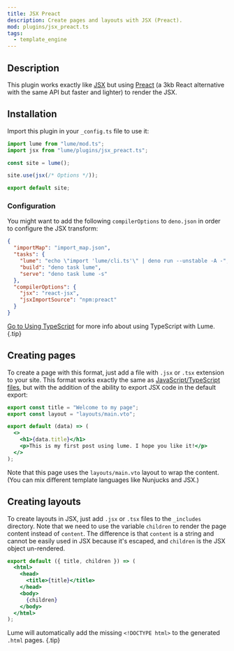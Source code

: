 ```yaml
---
title: JSX Preact
description: Create pages and layouts with JSX (Preact).
mod: plugins/jsx_preact.ts
tags:
  - template_engine
---
```


## Description

This plugin works exactly like [JSX](./jsx.md) but using
[Preact](https://preactjs.com/) (a 3kb React alternative with the same API but
faster and lighter) to render the JSX.

## Installation

Import this plugin in your `_config.ts` file to use it:

```js
import lume from "lume/mod.ts";
import jsx from "lume/plugins/jsx_preact.ts";

const site = lume();

site.use(jsx(/* Options */));

export default site;
```

### Configuration

You might want to add the following `compilerOptions` to `deno.json` in order to
configure the JSX transform:

<lume-code>

```json {title="deno.json"}
{
  "importMap": "import_map.json",
  "tasks": {
    "lume": "echo \"import 'lume/cli.ts'\" | deno run --unstable -A -",
    "build": "deno task lume",
    "serve": "deno task lume -s"
  },
  "compilerOptions": {
    "jsx": "react-jsx",
    "jsxImportSource": "npm:preact"
  }
}
```

</lume-code>

[Go to Using TypeScript](/docs/configuration/using-typescript/) for more info
about using TypeScript with Lume. {.tip}

## Creating pages

To create a page with this format, just add a file with `.jsx` or `.tsx`
extension to your site. This format works exactly the same as
[JavaScript/TypeScript files](./modules.md), but with the addition of the
ability to export JSX code in the default export:

```jsx
export const title = "Welcome to my page";
export const layout = "layouts/main.vto";

export default (data) => (
  <>
    <h1>{data.title}</h1>
    <p>This is my first post using lume. I hope you like it!</p>
  </>
);
```

Note that this page uses the `layouts/main.vto` layout to wrap the content. (You
can mix different template languages like Nunjucks and JSX.)

## Creating layouts

To create layouts in JSX, just add `.jsx` or `.tsx` files to the `_includes`
directory. Note that we need to use the variable `children` to render the page
content instead of `content`. The difference is that `content` is a string and
cannot be easily used in JSX because it's escaped, and `children` is the JSX
object un-rendered.

```jsx
export default ({ title, children }) => (
  <html>
    <head>
      <title>{title}</title>
    </head>
    <body>
      {children}
    </body>
  </html>
);
```

Lume will automatically add the missing `<!DOCTYPE html>` to the generated
`.html` pages. {.tip}
